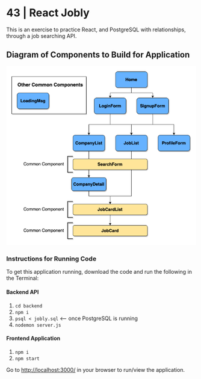 # 43 | React Jobly

This is an exercise to practice React, and PostgreSQL with relationships, through a job searching API.

## Diagram of Components to Build for Application

![React Jobly Components](https://github.com/shaunwo/43-react-jobly/blob/5708f3cd654582fc3d8987865b91d4bba350053a/React%20Jobly%20Components.png)

### Instructions for Running Code

To get this application running, download the code and run the following in the Terminal:

#### Backend API

1. `cd backend`
2. `npm i`
3. `psql < jobly.sql` <-- once PostgreSQL is running
4. `nodemon server.js`

#### Frontend Application

1. `npm i`
2. `npm start`

Go to [http://localhost:3000/](http://localhost:3000/) in your browser to run/view the application.
